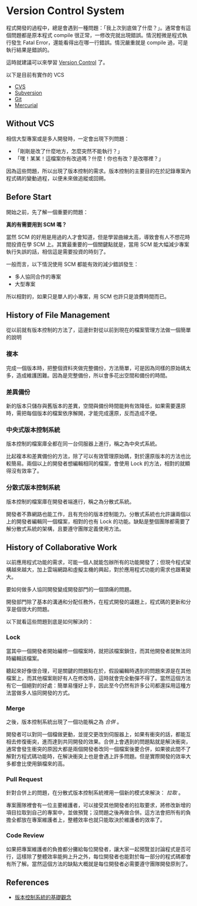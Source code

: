 # Version Control System

程式開發的過程中，總是會遇到一種問題：「我上次到底做了什麼？」。通常會有這個問題都是原本程式 compile 很正常，一修改完就出現錯誤。情況輕微是程式執行發生 Fatal Error，還能看得出在哪一行錯誤。情況嚴重就是 compile 過，可是執行結果是錯誤的。

這時就建議可以來學習 [Version Control][] 了。

以下是目前有實作的 VCS

* [CVS](http://savannah.nongnu.org/projects/cvs)
* [Subversion](subversion/README.md)
* [Git](git/README.md)
* [Mercurial](https://www.mercurial-scm.org/)

## Without VCS

相信大型專案或是多人開發時，一定會出現下列問題：

* 「剛剛是改了什麼地方，怎麼突然不能執行？」
* 「嘿！某某！這檔案你有改過嗎？什麼！你也有改？是改哪裡？」

因為這些問題，所以出現了版本控制的需求。版本控制的主要目的在於記錄專案內程式碼的變動過程，以便未來做追縱或回朔。

## Before Start

開始之前，先了解一個重要的問題：

**真的有需要用到 SCM 嗎？**

當然 SCM 的好用是用過的人才會知道，但是學習曲線太高，導致會有人不想花時間投資在學 SCM 上。其實最重要的一個關鍵點就是，當用 SCM 能大幅減少專案執行失誤的話，相信這是需要投資的時刻了。

一般而言，以下情況使用 SCM 都能有效的減少錯誤發生：

* 多人協同合作的專案
* 大型專案

所以相對的，如果只是單人的小專案，用 SCM 也許只是浪費時間而已。

## History of File Management

從以前就有版本控制的方法了，這邊針對從以前到現在的檔案管理方法做一個簡單的說明

### 複本

完成一個版本時，把整個資料夾做完整備份，方法簡單，可是因為同樣的原始碼太多，造成維護困難。因為是完整備份，所以會多花出空間和備份的時間。

### 差異備份

新的版本只儲存與舊版本的差異，空間與備份時間能夠有效降低，如果需要還原時，需把每個版本的檔案依序解開，才能完成還原，反而造成不便。

### 中央式版本控制系統

版本控制的檔案庫全都在同一台伺服器上進行，稱之為中央式系統。

比起複本和差異備份的方法，除了可以有效管理原始碼，對於還原版本的方法也比較簡易。兩個以上的開發者想編輯相同的檔案，會使用 Lock 的方法，相對的就顯得沒有效率了。

### 分散式版本控制系統

版本控制的檔案庫在開發者端進行，稱之為分散式系統。

開發者不靠網路也能工作，且有充份的版本控制能力。分散式系統也允許讓兩個以上的開發者編輯同一個檔案，相對的也有 Lock 的功能。缺點是整個團隊都需要了解分散式系統的架構，且要遵守團隊定義使用方法。

## History of Collaborative Work

以前應用程式功能的需求，可能一個人就能包辦所有的功能開發了；但現今程式架構越來越大，加上雲端網路和虛擬主機的興起，對於應用程式功能的需求也跟著變大。

要如何做多人協同開發變成開發部門的一個頭痛的問題。

開發部門除了基本的溝通和分配任務外，在程式開發的議題上，程式碼的更新和分享是個很大的問題。

以下就看這些問題到底是如何解決的：

### Lock

當其中一個開發者開始編修一個檔案時，就把該檔案鎖住，而其他開發者就無法同時編輯該檔案。

聽起來好像很合理，可是關鍵的問題點在於，假設編輯時遇到的問題來源是在其他檔案上，而其他檔案剛好有人在修改時，這時就會完全動彈不得了。當然這個方法有它一個絕對的好處：簡單易懂好上手，因此至今仍然有許多公司都還採用這種方法當做多人協同開發的方式。

### Merge

之後，版本控制系統出現了一個功能稱之為 *合併* 。

開發者可以對同一個檔做更動，並提交更改到伺服器上，如果有衝突的話，都能互相去修復衝突，進而達到共同開發的效果。合併上會遇到的問題點就是解決衝突，通常會發生衝突的原因大都是兩個開發者改同一個檔案後要合併，如果彼此間不了解對方程式碼功能時，在解決衝突上也是會遇上許多問題。但是實際開發的效率大多都會比使用鎖檔來的高。

### Pull Request

針對合併上的問題，在分散式版本控制系統裡用一個新的模式來解決： *拉取* 。

專案團隊裡會有一位主要維護者，可以接受其他開發者的拉取要求，將修改新增的項目拉取到自己的專案中，並做預覽；沒問題之後再做合併。這方法會把所有的負擔全都放在專案維護者上，整體效率也就只能取決於維護者的效率了。

### Code Review

如果把專案維護者的負擔都分攤給每位開發者，讓大家一起預覽並討論程式是否可行，這樣除了整體效率能夠上升之外，每位開發者也能對於每一部分的程式碼都會有所了解。當然這個方法的缺點大概就是每位開發者必需要遵守團隊開發原則了。

## References

* [版本控制系統的基礎觀念](https://dotblogs.com.tw/huanlin/archive/2008/04/23/3198.aspx)

[Version Control]: https://en.wikipedia.org/wiki/Version_control
